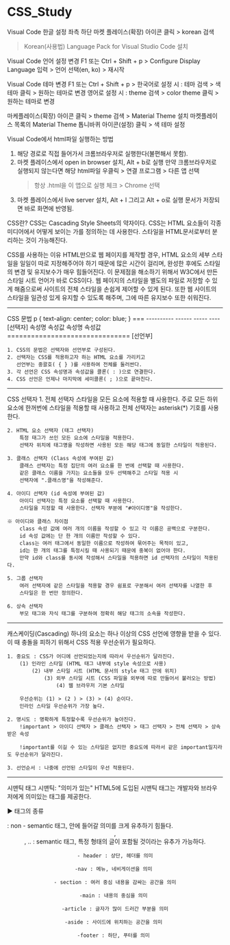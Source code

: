 # CSS_Study

Visual Code 한글 설정
   좌측 하단 마켓 플레이스(확장) 아이콘 클릭 > korean 검색
   > Korean(사용법) Language Pack for Visual Studio Code 설치

Visual Code 언어 설정 변경
   F1 또는 Ctrl + Shift + p >
   Configure Display Language 입력 > 언어 선택(en, ko) > 재시작

Visual Code 테마 변경
   F1 또는 Ctrl + Shift + p >
   한국어로 설정 시 : 테마 검색 > 색 테마 클릭 > 원하는 테마로 변경
   영어로 설정 시 : theme 검색 > color theme 클릭 > 원하는 테마로 변경

   마케플레이스(확장) 아이콘 클릭 > theme 검색 > Material Theme 설치
   마켓플레이스 목록의 Material Theme 톱니바퀴 아이콘(설정) 클릭 > 색 테마 설정

Visual Code에서 html파일 실행하는 방법
   1. 해당 경로로 직접 들어가서 크롬브라우저로 실행한다(불편해서 못함).
   2. 마켓 플레이스에서 open in browser 설치, Alt + b로 실행
      만약 크롬브라우저로 실행되지 않는다면 
      해당 html파일 우클릭 > 연결 프로그램 > 다른 앱 선택
      > 항상 .html을 이 앱으로 실행 체크 > Chrome 선택
   3. 마켓 플레이스에서 live server 설치, Alt + l 그리고 Alt + o로 실행
      문서가 저장되면 바로 화면에 반영됨.


CSS란?
   CSS는 Cascading Style Sheets의 약자이다.
   CSS는 HTML 요소들이 각종 미디어에서 어떻게 보이는 가를 정의하는 데 사용한다.
   스타일을 HTML문서로부터 분리하는 것이 가능해진다.

CSS를 사용하는 이유
   HTML만으로 웹 페이지를 제작할 경우, HTML 요소의 세부 스타일을
   일일이 따로 지정해주어야 하기 때문에 많은 시간이 걸리며, 완성한 후에도
   스타일의 변경 및 유지보수가 매우 힘들어진다.
   이 문제점을 해소하기 위해서 W3C에서 만든 스타일 시트 언어가 바로 CSS이다.
   웹 페이지의 스타일을 별도의 파일로 저장할 수 있게 해줌으로써 사이트의 전체 스타일을
   손쉽게 제어할 수 있게 된다. 또한 웹 사이트의 스타일을 일관성 있게 유지할 수 있도록 해주며,
   그에 따른 유지보수 또한 쉬워진다.

-------------------------------------------------------------------------------------

CSS 문법
  	 p { text-align: center; color: blue; }
            ===  ----------  ------  -----  ----
          [선택자]   속성명  속성값  속성명  속성값
       ===============================
                        [선언부]

	1. CSS의 문법은 선택자와 선언부로 구성된다.
	2. 선택자는 CSS를 적용하고자 하는 HTML 요소를 가리키고
	   선언부는 중괄호( { } )를 사용하여 전체를 둘러싼다.
	3. 각 선언은 CSS 속성명과 속성값을 콜론( : )으로 연결한다.
	4. CSS 선언은 언제나 마지막에 세미콜론( ; )으로 끝마친다.

-------------------------------------------------------------------------------------

CSS 선택자 
	1. 전체 선택자
		스타일을 모든 요소에 적용할 때 사용한다.
		주로 모든 하위 요소에 한꺼번에 스타일을 적용할 때 사용하고
		전체 선택자는 asterisk(*) 기호를 사용한다.

	2. HTML 요소 선택자 (태그 선택자)
		특정 태그가 쓰인 모든 요소에 스타일을 적용한다.
		선택자 위치에 태그명을 작성하면 사용된 모든 해당 태그에 동일한 스타일이 적용된다.

	3. 클래스 선택자 (Class 속성에 부여된 값)
		클래스 선택자는 특정 집단의 여러 요소를 한 번에 선택할 때 사용한다.
		같은 클래스 이름을 가지는 요소들을 모두 선택해주고 스타일 적용 시
		선택자에 ".클래스명"을 작성해준다.

	4. 아이디 선택자 (id 속성에 부여된 값)
		아이디 선택자는 특정 요소를 선택할 때 사용한다.
		스타일을 지정할 때 사용한다. 선택자 부분에 "#아이디명"을 작성한다.
	
	※ 아이디와 클래스 차이점
		class 속성 값에 여러 개의 이름을 작성할 수 있고 각 이름은 공백으로 구분한다.
		id 속성 값에는 단 한 개의 이름만 작성할 수 있다.
		class는 여러 태그에서 동일한 이름으로 작성하여 묶어주는 목적이 있고,
		id는 한 개의 태그를 특정시킬 때 사용되기 때문에 중복이 없어야 한다.
		만약 id와 class를 동시에 작성해서 스타일을 적용하면 id 선택자의 스타일이 적용된다.

	5. 그룹 선택자
		여러 선택자에 같은 스타일을 적용할 경우 쉼표로 구분해서 여러 선택자를 나열한 후
		스타일은 한 번만 정의한다.

	6. 상속 선택자
		부모 태그와 자식 태그를 구분하여 정확히 해당 태그의 소속을 작성한다.



------------------------------------------------------------------------------------------------------------------------

캐스케이딩(Cascading)
	하나의 요소는 하나 이상의 CSS 선언에 영향을 받을 수 있다.
	이 때 충돌을 피하기 위해서 CSS 적용 우선순위가 필요하다.

	1. 중요도 : CSS가 어디에 선언되었는지에 따라서 우선순위가 달라진다.
		(1) 인라인 스타일 (HTML 태그 내부에 style 속성으로 사용)
			(2) 내부 스타일 시트 (HTML 문서의 style 태그 안에 위치)
				(3) 외부 스타일 시트 (CSS 파일을 외부에 따로 만들어서 불러오는 방법)
					(4) 웹 브라우저 기본 스타일

		우선순위는 (1) > (2 ) > (3) > (4) 순이다.
		인라인 스타일 우선순위가 가장 높다.

	2. 명시도 : 명확하게 특정할수록 우선순위가 높아진다.
		!important > 아이디 선택자 > 클래스 선택자 > 태그 선택자 > 전체 선택자 > 상속받은 속성

		!important를 이길 수 있는 스타일은 없지만 중요도에 따라서 같은 important일지라도 우선순위가 달라진다.

	3. 선언순서 : 나중에 선언된 스타일이 우선 적용된다.


------------------------------------------------------------------------------------------------------------------------

시맨틱 태그 
	시맨틱: "의미가 있는" 
	HTML5에 도입된 시맨틱 태그는 개발자와  브라우저에게 의미있는 태그를 제공한다.

▶ 태그의 종류	
	<div> : non - semantic 태그, 안에 들어갈 의미를 크게 유추하기 힘들다.
	<header>, <footer>, .. : semantic 태그, 특정 형태의 글이 포함될 것이라는 유추가 가능하다.

	- header : 상단, 헤더를 의미

	-nav : 메뉴, 네비게이션을 의미 

	- section : 여러 중심 내용을 감싸는 공간을 의미

	-main : 내용의 중심을 의미 

	-article : 글자가 많이 드러간 부분을 의미

	-aside : 사이드에 위치하는 공간을 의미 

	-footer : 하단, 푸터를 의미 
